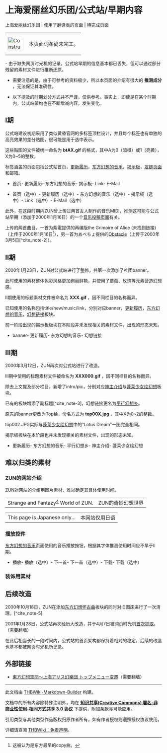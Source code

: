 # 上海爱丽丝幻乐团/公式站/早期内容

<!-- source html: G:\repos\THBWiki-Markdown-Builder\THBWikiMarkdown\Temp\main\4\41\ns0%3A%E4%B8%8A%E6%B5%B7%E7%88%B1%E4%B8%BD%E4%B8%9D%E5%B9%BB%E4%B9%90%E5%9B%A2%2F%E5%85%AC%E5%BC%8F%E7%AB%99%2F%E6%97%A9%E6%9C%9F%E5%86%85%E5%AE%B9.html -->

上海爱丽丝幻乐团 | 使用了翻译表的页面 | 待完成页面

  
  

  

<center>

<table>
<tbody><tr>
<td class="mbox-image"><div style="width: 52px;">
  <a href="./文件-ConstructionClock.png.md" class="image"><img alt="ConstructionClock.png" src="https://upload.thwiki.cc/thumb/f/f1/ConstructionClock.png/50px-ConstructionClock.png" decoding="async" loading="lazy" width="50" height="43" srcset="https://upload.thwiki.cc/thumb/f/f1/ConstructionClock.png/75px-ConstructionClock.png 1.5x, https://upload.thwiki.cc/thumb/f/f1/ConstructionClock.png/100px-ConstructionClock.png 2x" data-file-width="689" data-file-height="587"></a></div></td>
<td class="mbox-text" style=""><br>本页面词条尚未完工。<br><br></td>
</tr>
</tbody></table>


</center>
- 由于缺失网页时光机的记录，公式站早期的信息基本都已丢失，但可以通过部分残留的素材文件进行推断还原。  

- 需要注意的是，由于可参考的资料极少，所以本页面的介绍有很大的 **推测成分** ，无法保证其准确性。  

- 以下提及的时期划分方式并不严谨，仅供参考。事实上，即使是在某个时期内，公式站架构也在不断增减内容，发生变化。


## I期
  
公式站建设初期采用了类似黄昏官网的多标签顶栏设计，并且每个标签也有单独的高亮效果的差分贴图，很可能是用于选中表示。  

这些贴图的文件被统一命名为 **btAX.gif** 的格式，其中A为0（暗橙）或1（亮黄），X为0~5的整数。  

标签涵盖的页面包括公式站首页，[更新履历](./幻想履历.md)，[东方幻想的音乐](./东方幻想的音乐.md)，[揭示板](./幻想揭示板.md)，[友链页面](./平行幻想乡.md)和邮箱。  

  

- [](./文件-公式站bt00.gif.md)首页- [](./文件-公式站bt01.gif.md)更新履历- [](./文件-公式站bt02.gif.md)东方幻想的音乐- [](./文件-公式站bt03.gif.md)揭示板- [](./文件-公式站bt04.gif.md)Link- [](./文件-公式站bt05.gif.md)E-Mail

- [](./文件-公式站bt10.gif.md)首页（选中）- [](./文件-公式站bt11.gif.md)更新履历（选中）- [](./文件-公式站bt12.gif.md)东方幻想的音乐（选中）- [](./文件-公式站bt13.gif.md)揭示板（选中）- [](./文件-公式站bt14.gif.md)Link（选中）- [](./文件-公式站bt15.gif.md)E-Mail（选中）

  
此外，在这段时期内ZUN曾上传过两首友人制作的音乐MIDI，推测这可能与公式站早期（添加于2000年1月16日）的一个[音乐投稿页面](https://www16.big.or.jp/~zun/data/html/contri.html)有关。  

上传的两首曲目，一首为紫電提供的再编版the Grimoire of Alice (未找到链接)（上传于2000年1月16日[^cite_note-1]），另一首为あべちょ提供的[Obstacle](https://www16.big.or.jp/~zun/data/midi/contri/obstacle.lzh)（上传于2000年3月5日[^cite_note-2]）。
  


## II期
  
2000年1月23日，ZUN对公式站进行了整修，并第一次添加了社团banner。  

此时使用的素材整体色彩风格更加绚丽鲜艳，并使用了蘑菇、玫瑰等元素营造幻想感。  

II期使用的标题素材文件被命名为 **XXX.gif** ，因不同栏目的名称而异。  

已知使用的名称包括title/new/music/link，分别对应banner，[更新履历](./幻想履历.md)，[东方幻想的音乐](./东方幻想的音乐.md)，[幻想链接](./平行幻想乡.md)板块。  

前一阶段出现的揭示板板块在本阶段并未发现相关的素材文件，出现的形态未知。  

  

- [](./文件-公式站title.gif.md)banner- [](./文件-公式站new.gif.md)更新履历- [](./文件-公式站music.gif.md)东方幻想的音乐- [](./文件-公式站link.gif.md)幻想链接


## III期
  
2000年3月12日，ZUN再次对公式站进行了改造。  

III期中使用的标题素材文件被命名为 **XXX000.gif** ，因不同栏目的名称而异。  

除去上文提及部分栏目，新增了intro/pic，分别对应[神主介绍](./神主介绍.md)与[蓬莱少女绘幻想](./蓬莱少女绘幻想.md)板块。  

已有的板块增添了副标题[^cite_note-3]，幻想链接更名为[平行幻想乡](./平行幻想乡.md)。  

原先的banner更改为[Top绘](./Top绘&Hit绘.md)，命名方式为 **top00X.jpg** ，其中X为0~2的整数。  

top002.JPG实际与[蓬莱少女绘幻想](./蓬莱少女绘幻想.md)中的“Lotus Dream”一图完全相同。  

揭示板板块在本阶段也并未发现相关的素材文件，出现的形态未知。  

  

- [](./文件-公式站new000.gif.md)更新履历- [](./文件-公式站music000.gif.md)东方幻想的音乐- [](./文件-公式站link000.gif.md)平行幻想乡- [](./文件-公式站intro000.gif.md)神主介绍- [](./文件-公式站pic000.gif.md)蓬莱少女绘幻想


## 难以归类的素材

### ZUN的网站介绍
  
ZUN对网站的介绍用图片素材，难以确定其具体使用时间。
  

[](./文件-公式站msg0.gif.md)  [](./文件-公式站msg0.gif.md)

<table><tbody><tr class="tt-content" id="ZUN的网站介绍-1" data-pos="&#91;&quot;ZUN\u7684\u7f51\u7ad9\u4ecb\u7ecd&quot;,1&#93;"><td class="tt-ja" lang="ja"><div class="poem">Strange and Fantazy<sup id="cite_ref-4" class="reference"><a href="#cite_note-4">4</a></sup> World of ZUN.</div></td><td class="tt-zh" lang="zh"><div class="poem">ZUN的奇妙幻想世界</div></td></tr></tbody></table>


[](./文件-公式站jonly.gif.md)  [](./文件-公式站jonly.gif.md)

<table><tbody><tr class="tt-content" id="ZUN的网站介绍-3" data-pos="&#91;&quot;ZUN\u7684\u7f51\u7ad9\u4ecb\u7ecd&quot;,3&#93;"><td class="tt-ja" lang="ja"><div class="poem">This page is Japanese only...</div></td><td class="tt-zh" lang="zh"><div class="poem">本网站仅用日语</div></td></tr></tbody></table>



### 播放控件
  
[东方幻想的音乐](./东方幻想的音乐.md)页面使用的音乐播放按钮，根据其字体推测使用时间应不早于II期。
  

- [](./文件-公式站play.gif.md)播放- [](./文件-公式站play2.gif.md)播放（选中）- [](./文件-公式站next.gif.md)下一首- [](./文件-公式站next2.gif.md)下一首（选中）- [](./文件-公式站dl.gif.md)下载- [](./文件-公式站dl2.gif.md)下载（选中）


### 装饰用素材

## 后续改造
  
2000年10月18日，ZUN在添加[东方幻想怀古曲](./东方幻想怀古曲.md)板块的同时对旧图床进行了一次清理。[^cite_note-5]  

2001年1月28日，公式站再次经历大改造，并于4月7日被网页时光机[首次抓取](https://web.archive.org/web/20010407034307/http://www16.big.or.jp/~zun/top.html)。（需要翻墙）  

在此后相当长的一段时间内，公式站的首页架构都保持着相对的稳定，后续的改造也基本都被网页时光机所记录。
  


## 外部链接
- [東方幻想空間～上海アリス幻樂団 トップメニュー変遷](https://michikusawakai.info/tattle/#history_of_top_menu)（需要翻墙）


[^cite_note-1]: 这被认为是东方最早的copy曲。

  
  

  





---

此文档由 [THBWiki-Markdown-Builder](https://github.com/Delsin-Yu/THBWiki-Markdown-Builder) 构建。

文档中的所有内容除特殊注明外，均在 [**知识共享(Creative Commons) 署名-非商业性使用-相同方式共享 3.0 协议**](https://creativecommons.org/licenses/by-sa/3.0/deed.zh-hans) 下提供，附加条款亦可能应用。

引用类型与其他类型作品版权归原作者所有，如有作者授权则遵照授权协议使用。

详细请查阅 [THBWiki：免责声明](https://thbwiki.cc/THBWiki:%E5%85%8D%E8%B4%A3%E5%A3%B0%E6%98%8E)。

